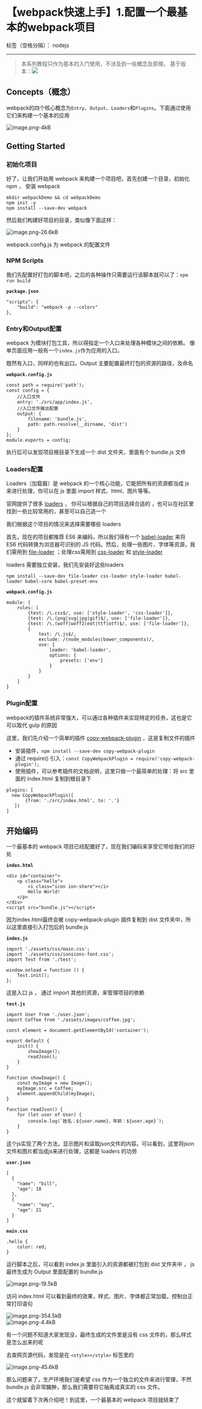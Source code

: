 # 【webpack快速上手】1.配置一个最基本的webpack项目

标签（空格分隔）： nodejs

---

> 本系列教程只作为基本的入门使用，不涉及到一些概念及原理。
基于版本：![][1]

## Concepts（概念）

webpack的四个核心概念为`Entry`、`Output`、`Loaders`和`Plugins`。下面通过使用它们来构建一个基本的应用  

![image.png-4kB][2]

## Getting Started

### 初始化项目

好了，让我们开始用 webpack 来构建一个项目吧，首先创建一个目录，初始化npm ， 安装 webpack
```
mkdir webpackDemo && cd webpackDemo
npm init -y
npm install --save-dev webpack
```

然后我们构建好项目的目录，类似像下面这样： 

![image.png-26.6kB][3]

webpack.config.js 为 webpack 的配置文件

### NPM Scripts

我们先配置好打包的脚本吧，之后的各种操作只需要运行该脚本就可以了：`npm run build` 

**`package.json`**
```
"scripts": {
    "build": "webpack -p --colors"
},
```

### Entry和Output配置

webpack 为模块打包工具，所以得指定一个入口来处理各种模块之间的依赖。
像单页面应用一般有一个`index.js`作为应用的入口。

既然有入口，同样的也有出口。Output 主要配置最终打包的资源的路径，及命名

**`webpack.config.js`**
```
const path = require('path');
const config = {
    //入口文件
    entry: './src/app/index.js',
    //入口文件输出配置
    output: {
        filename: 'bundle.js',
        path: path.resolve(__dirname, 'dist')
    }
};
module.exports = config;
```
执行后可以发现项目根目录下生成一个 dist 文件夹，里面有个 bundle.js 文件

### Loaders配置

Loaders（加载器）是 webpack 的一个核心功能，它能把所有的资源都当成 js 来进行处理，你可以在 js 里面 import 样式、html、图片等等。

官网提供了很多 [loaders][4] ， 你可以根据自己的项目选择合适的 ，也可以在社区里找到一些比较常用的，甚至可以自己造一个

我们根据这个项目的情况来选择需要哪些 loaders 

首先，现在的项目都推荐 ES6 来编码，所以我们得有一个 [babel-loader][5] 来将 ES6 代码转换为浏览器可识别的 JS 代码。然后，处理一些图片、字体等资源，我们需用到 [file-loader][6] ；处理css需用到 [css-loader][7] 和 [style-loader][8]

loaders 需要独立安装，我们先安装好这些loaders
```
npm install --save-dev file-loader css-loader style-loader babel-loader babel-core babel-preset-env
```
**`webpack.config.js`**
```
module: {
    rules: [
        {test: /\.css$/, use: ['style-loader', 'css-loader']},
        {test: /\.(png|svg|jpg|gif)$/, use: ['file-loader']},
        {test: /\.(woff|woff2|eot|ttf|otf)$/, use: ['file-loader']},
        {
            test: /\.js$/,
            exclude: /(node_modules|bower_components)/,
            use: {
                loader: 'babel-loader',
                options: {
                    presets: ['env']
                }
            }
        }
    ]
}
```

### Plugin配置

webpack的插件系统非常强大，可以通过各种插件来实现特定的任务，这也是它可以取代 gulp 的原因

这里，我们先介绍一个简单的插件 [copy-webpack-plugin][9] ，这是复制文件的插件

- 安装插件，`npm install --save-dev copy-webpack-plugin`
- 通过 require() 引入：`const CopyWebpackPlugin = require('copy-webpack-plugin');`
- 使用插件，可以参考插件的文档说明，这里只做一个最简单的处理：将 src 里面的 index.html 复制到根目录下
 ```
plugins: [
   new CopyWebpackPlugin([
        {from: './src/index.html', to: '.'}
    ])
]

 ```
 
## 开始编码

一个最基本的 webpack 项目已经配置好了，现在我们编码来享受它带给我们的好处

**`index.html`**
```
<div id="container">
	<p class="hello">
		<i class="icon ion-share"></i>
		Hello World!
	</p>
</div>
<script src="bundle.js"></script>
```

因为index.html最终会被 copy-webpack-plugin 插件复制到 dist 文件夹中，所以这里直接引入打包后的 bundle.js

**`index.js`**
```
import './assets/css/main.css';
import './assets/css/ionicons-font.css';
import Test from './test';

window.onload = function () {
    Test.init();
};
```

这是入口 js ， 通过 import 其他的资源，来管理项目的依赖

**`test.js`**
```
import User from './user.json';
import Coffee from './assets/images/coffee.jpg';

const element = document.getElementById('container');

export default {
    init() {
        showImage();
        readJson();
    }
}

function showImage() {
    const myImage = new Image();
    myImage.src = Coffee;
    element.appendChild(myImage);
}

function readJson() {
    for (let user of User) {
        console.log(`姓名：${user.name}，年龄：${user.age}`);
    }
}
```

这个js实现了两个方法，显示图片和读取json文件的内容。可以看到，这里将json文件和图片都当成js来进行处理，这都是 loaders 的功劳

**`user.json`**
```
[
  {
    "name": "bill",
    "age": 18
  },
  {
    "name": "may",
    "age": 21
  }
]
```

**`main.css`**
```
.hello {
    color: red;
}
```

运行脚本之后，可以看到 index.js 里面引入的资源都被打包到 dist 文件夹中 ， js 最终生成为 Output 里面配置的 bundle.js  

![image.png-19.5kB][10]

访问 index.html 可以看到最终的效果，样式、图片、字体都正常加载，控制台正常打印语句  

![image.png-354.5kB][11]  
![image.png-4.4kB][12]  

有一个问题不知道大家发现没，最终生成的文件里是没有 css 文件的，那么样式是怎么出来的呢

去查网页源代码，发现是在 `<style></style>` 标签里的  

![image.png-45.6kB][13]  

那么问题来了，生产环境我们是希望 css 作为一个独立的文件来进行管理，不然 bundle.js 会非常臃肿，那么我们需要将它抽离成真实的 css 文件。

这个就留着下次再介绍吧！到这里，一个最基本的 webpack 项目就结束了

  [1]: https://img.shields.io/npm/v/webpack.svg?label=webpack&style=flat-square&maxAge=3600.png
  [2]: http://static.zybuluo.com/Jerry-MEI/34jztj9h3o74v0wrsubsjxlx/image.png
  [3]: http://static.zybuluo.com/Jerry-MEI/7e1dfvrsu9lvamrkuv0qpvec/image.png
  [4]: https://webpack.js.org/loaders/
  [5]: https://github.com/babel/babel-loader
  [6]: https://github.com/webpack-contrib/file-loader
  [7]: https://github.com/webpack-contrib/css-loader
  [8]: https://github.com/webpack-contrib/style-loader
  [9]: https://github.com/webpack-contrib/copy-webpack-plugin
  [10]: http://static.zybuluo.com/Jerry-MEI/l72ngh333uu8p7hlif8kymc8/image.png
  [11]: http://static.zybuluo.com/Jerry-MEI/94inu7lm3chd8dxj319goej8/image.png
  [12]: http://static.zybuluo.com/Jerry-MEI/mbbpce6nkc9mq09dr6oy0v5e/image.png
  [13]: http://static.zybuluo.com/Jerry-MEI/ai9ja97wa04qtar25g7ac911/image.png